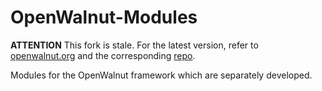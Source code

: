 # OpenWalnut-Modules

**ATTENTION** This fork is stale. For the latest version, refer to [openwalnut.org](https://openwalnut.org) and the corresponding [repo](https://bsvgit.informatik.uni-leipzig.de/openwalnut/modules).

Modules for the OpenWalnut framework which are separately developed.
